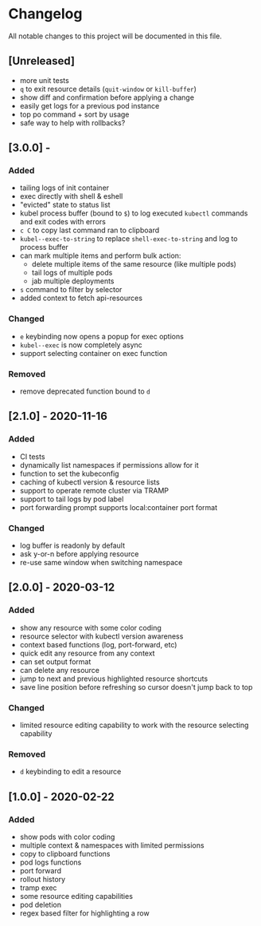 # Changelog
All notable changes to this project will be documented in this file.

## [Unreleased]
- more unit tests
- `q` to exit resource details (`quit-window` or `kill-buffer`)
- show diff and confirmation before applying a change
- easily get logs for a previous pod instance
- top po command + sort by usage
- safe way to help with rollbacks?

## [3.0.0] -
### Added
- tailing logs of init container
- exec directly with shell & eshell
- "evicted" state to status list
- kubel process buffer (bound to `$`) to log executed `kubectl` commands and exit codes with errors
- `c C` to copy last command ran to clipboard
- `kubel--exec-to-string` to replace `shell-exec-to-string` and log to process buffer
- can mark multiple items and perform bulk action:
  - delete multiple items of the same resource (like multiple pods)
  - tail logs of multiple pods
  - jab multiple deployments
- `s` command to filter by selector
- added context to fetch api-resources

### Changed
- `e` keybinding now opens a popup for exec options
- `kubel--exec` is now completely async
- support selecting container on exec function

### Removed
- remove deprecated function bound to `d`

## [2.1.0] - 2020-11-16
### Added
- CI tests
- dynamically list namespaces if permissions allow for it
- function to set the kubeconfig
- caching of kubectl version & resource lists
- support to operate remote cluster via TRAMP
- support to tail logs by pod label
- port forwarding prompt supports local:container port format

### Changed
- log buffer is readonly by default
- ask y-or-n before applying resource
- re-use same window when switching namespace

## [2.0.0] - 2020-03-12
### Added
- show any resource with some color coding
- resource selector with kubectl version awareness
- context based functions (log, port-forward, etc)
- quick edit any resource from any context
- can set output format
- can delete any resource
- jump to next and previous highlighted resource shortcuts
- save line position before refreshing so cursor doesn't jump back to top

### Changed
- limited resource editing capability to work with the resource selecting capability

### Removed
- `d` keybinding to edit a resource

## [1.0.0] - 2020-02-22
### Added
- show pods with color coding
- multiple context & namespaces with limited permissions
- copy to clipboard functions
- pod logs functions
- port forward
- rollout history
- tramp exec
- some resource editing capabilities
- pod deletion
- regex based filter for highlighting a row
